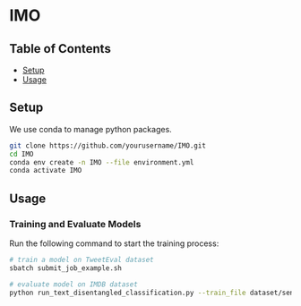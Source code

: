 # IMO

## Table of Contents
- [Setup](#installation)
- [Usage](#usage)

## Setup
We use conda to manage python packages.
```bash
git clone https://github.com/yourusername/IMO.git
cd IMO
conda env create -n IMO --file environment.yml
conda activate IMO
```

## Usage
### Training and Evaluate Models
Run the following command to start the training process:
```bash
# train a model on TweetEval dataset
sbatch submit_job_example.sh
```

```bash
# evaluate model on IMDB dataset
python run_text_disentangled_classification.py --train_file dataset/sentiment/original_imdb/test.csv --validation_file dataset/sentiment/original_imdb/test.csv --model_name_or_path checkpoints/your_model  --output_dir checkpoints/out/ --model_class BartForTokenAttentionSparseCLSJoint_incremental --only_evaluation
```


